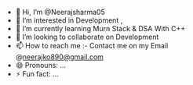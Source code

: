 - 👋 Hi, I’m @Neerajsharma05
- 👀 I’m interested in Development ,
- 🌱 I’m currently learning Murn Stack & DSA With C++
- 💞️ I’m looking to collaborate on Development 
- 📫 How to reach me :- Contact me on my Email @neerajko890@gmail.com
- 😄 Pronouns: ...
- ⚡ Fun fact: ...

<!---
Neerajsharma05/Neerajsharma05 is a ✨ special ✨ repository because its `README.md` (this file) appears on your GitHub profile.
You can click the Preview link to take a look at your changes.
--->
